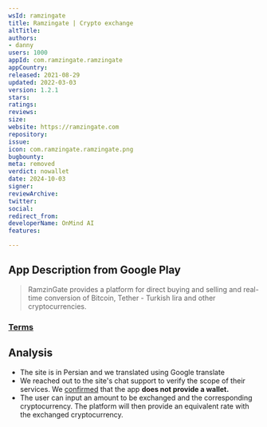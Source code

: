 ```yaml
---
wsId: ramzingate
title: Ramzingate | Crypto exchange
altTitle: 
authors:
- danny
users: 1000
appId: com.ramzingate.ramzingate
appCountry: 
released: 2021-08-29
updated: 2022-03-03
version: 1.2.1
stars: 
ratings: 
reviews: 
size: 
website: https://ramzingate.com
repository: 
issue: 
icon: com.ramzingate.ramzingate.png
bugbounty: 
meta: removed
verdict: nowallet
date: 2024-10-03
signer: 
reviewArchive: 
twitter: 
social: 
redirect_from: 
developerName: OnMind AI
features: 

---
```


## App Description from Google Play 

> RamzinGate provides a platform for direct buying and selling and real-time conversion of Bitcoin, Tether - Turkish lira and other cryptocurrencies.

### [Terms](https://ramzingate.com/client/v2/TERMS) 

## Analysis 

- The site is in Persian and we translated using Google translate 
- We reached out to the site's chat support to verify the scope of their services. We [confirmed](https://twitter.com/BitcoinWalletz/status/1664535553725935616) that the app **does not provide a wallet.** 
- The user can input an amount to be exchanged and the corresponding cryptocurrency. The platform will then provide an equivalent rate with the exchanged cryptocurrency. 



